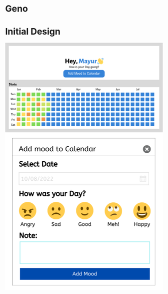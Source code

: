 # Geno
# Initial Design
<img src="Designs/Mood_tracker_design.png" alt="initial-design"  />

<img src="Designs/add_mood.png" alt="initial-design"  />
